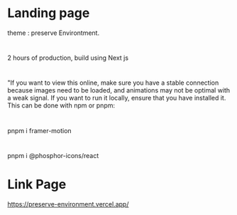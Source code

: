 # Landing page

theme : preserve Environtment.
# 
2 hours of production,
build using Next js
#
"If you want to view this online, make sure you have a stable connection because images need to be loaded, and animations may not be optimal with a weak signal. If you want to run it locally, ensure that you have installed it. This can be done with npm or pnpm:
#
pnpm i framer-motion
#
pnpm i @phosphor-icons/react

# Link Page
https://preserve-environment.vercel.app/
